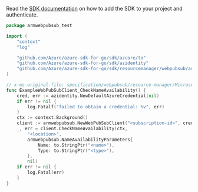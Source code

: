 Read the [SDK documentation](https://github.com/Azure/azure-sdk-for-go/blob/sdk%2Fresourcemanager%2Fwebpubsub%2Farmwebpubsub%2Fv0.1.0/sdk/resourcemanager/webpubsub/armwebpubsub/README.md) on how to add the SDK to your project and authenticate.

```go
package armwebpubsub_test

import (
	"context"
	"log"

	"github.com/Azure/azure-sdk-for-go/sdk/azcore/to"
	"github.com/Azure/azure-sdk-for-go/sdk/azidentity"
	"github.com/Azure/azure-sdk-for-go/sdk/resourcemanager/webpubsub/armwebpubsub"
)

// x-ms-original-file: specification/webpubsub/resource-manager/Microsoft.SignalRService/stable/2021-10-01/examples/WebPubSub_CheckNameAvailability.json
func ExampleWebPubSubClient_CheckNameAvailability() {
	cred, err := azidentity.NewDefaultAzureCredential(nil)
	if err != nil {
		log.Fatalf("failed to obtain a credential: %v", err)
	}
	ctx := context.Background()
	client := armwebpubsub.NewWebPubSubClient("<subscription-id>", cred, nil)
	_, err = client.CheckNameAvailability(ctx,
		"<location>",
		armwebpubsub.NameAvailabilityParameters{
			Name: to.StringPtr("<name>"),
			Type: to.StringPtr("<type>"),
		},
		nil)
	if err != nil {
		log.Fatal(err)
	}
}
```
